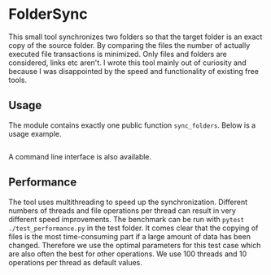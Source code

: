 # FolderSync
This small tool synchronizes two folders so that the target folder is an exact copy of the source folder. By comparing the files the number of actually executed file transactions is minimized.
Only files and folders are considered, links etc aren't.
I wrote this tool mainly out of curiosity and because I was disappointed by the speed and functionality of existing free tools.

## Usage
The module contains exactly one public function `sync_folders`. Below is a usage example.
```
```

A command line interface is also available.

## Performance
The tool uses multithreading to speed up the synchronization.
Different numbers of threads and file operations per thread can result in very different speed improvements.
The benchmark can be run with `pytest ./test_performance.py` in the test folder.
It comes clear that the copying of files is the most time-consuming part if a large amount of data has been changed.
Therefore we use the optimal parameters for this test case which are also often the best for other operations.
We use 100 threads and 10 operations per thread as default values.